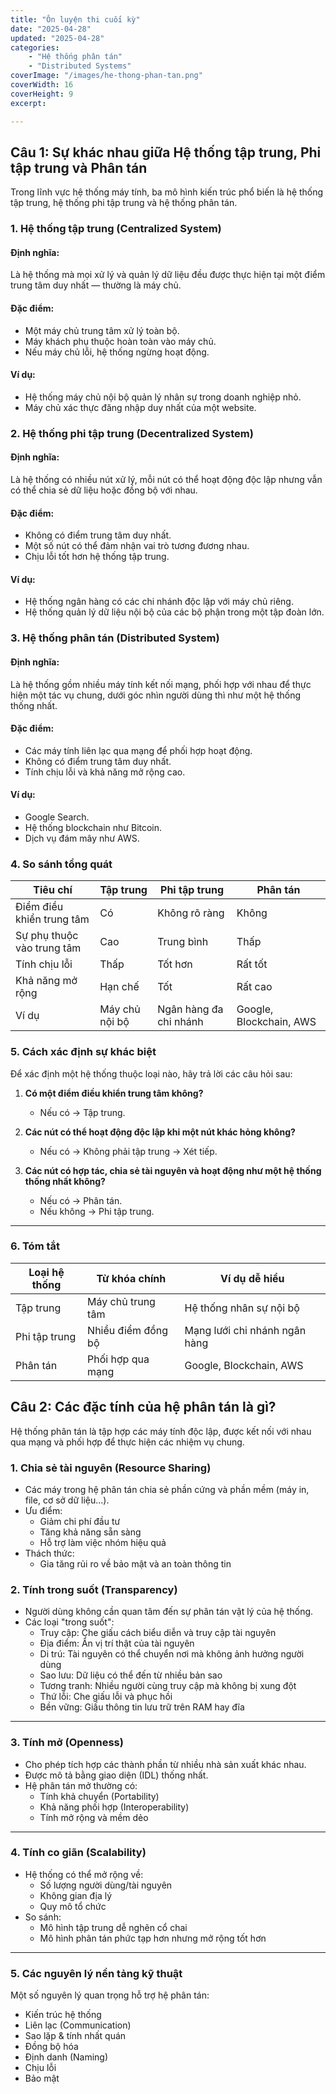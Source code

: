 ```yaml
---
title: "Ôn luyện thi cuối kỳ"
date: "2025-04-28"
updated: "2025-04-28"
categories:
    - "Hệ thống phân tán"
    - "Distributed Systems"
coverImage: "/images/he-thong-phan-tan.png"
coverWidth: 16
coverHeight: 9
excerpt: 

---
```


## Câu 1: Sự khác nhau giữa Hệ thống tập trung, Phi tập trung và Phân tán

Trong lĩnh vực hệ thống máy tính, ba mô hình kiến trúc phổ biến là hệ thống tập trung, hệ thống phi tập trung và hệ thống phân tán. 

### 1. Hệ thống tập trung (Centralized System)

#### Định nghĩa:

Là hệ thống mà mọi xử lý và quản lý dữ liệu đều được thực hiện tại một điểm trung tâm duy nhất — thường là máy chủ.

#### Đặc điểm:

* Một máy chủ trung tâm xử lý toàn bộ.
* Máy khách phụ thuộc hoàn toàn vào máy chủ.
* Nếu máy chủ lỗi, hệ thống ngừng hoạt động.

#### Ví dụ:

* Hệ thống máy chủ nội bộ quản lý nhân sự trong doanh nghiệp nhỏ.
* Máy chủ xác thực đăng nhập duy nhất của một website.


### 2. Hệ thống phi tập trung (Decentralized System)

#### Định nghĩa:

Là hệ thống có nhiều nút xử lý, mỗi nút có thể hoạt động độc lập nhưng vẫn có thể chia sẻ dữ liệu hoặc đồng bộ với nhau.

#### Đặc điểm:

* Không có điểm trung tâm duy nhất.
* Một số nút có thể đảm nhận vai trò tương đương nhau.
* Chịu lỗi tốt hơn hệ thống tập trung.

#### Ví dụ:

* Hệ thống ngân hàng có các chi nhánh độc lập với máy chủ riêng.
* Hệ thống quản lý dữ liệu nội bộ của các bộ phận trong một tập đoàn lớn.


### 3. Hệ thống phân tán (Distributed System)

#### Định nghĩa:

Là hệ thống gồm nhiều máy tính kết nối mạng, phối hợp với nhau để thực hiện một tác vụ chung, dưới góc nhìn người dùng thì như một hệ thống thống nhất.

#### Đặc điểm:

* Các máy tính liên lạc qua mạng để phối hợp hoạt động.
* Không có điểm trung tâm duy nhất.
* Tính chịu lỗi và khả năng mở rộng cao.

#### Ví dụ:

* Google Search.
* Hệ thống blockchain như Bitcoin.
* Dịch vụ đám mây như AWS.

### 4. So sánh tổng quát

| Tiêu chí                   | Tập trung      | Phi tập trung          | Phân tán                |
| -------------------------- | -------------- | ---------------------- | ----------------------- |
| Điểm điều khiển trung tâm  | Có             | Không rõ ràng          | Không                   |
| Sự phụ thuộc vào trung tâm | Cao            | Trung bình             | Thấp                    |
| Tính chịu lỗi              | Thấp           | Tốt hơn                | Rất tốt                 |
| Khả năng mở rộng           | Hạn chế        | Tốt                    | Rất cao                 |
| Ví dụ                      | Máy chủ nội bộ | Ngân hàng đa chi nhánh | Google, Blockchain, AWS |

### 5. Cách xác định sự khác biệt

Để xác định một hệ thống thuộc loại nào, hãy trả lời các câu hỏi sau:

1. **Có một điểm điều khiển trung tâm không?**

   * Nếu có → Tập trung.

2. **Các nút có thể hoạt động độc lập khi một nút khác hỏng không?**

   * Nếu có → Không phải tập trung → Xét tiếp.

3. **Các nút có hợp tác, chia sẻ tài nguyên và hoạt động như một hệ thống thống nhất không?**

   * Nếu có → Phân tán.
   * Nếu không → Phi tập trung.

---

### 6. Tóm tắt

| Loại hệ thống | Từ khóa chính      | Ví dụ dễ hiểu                 |
| ------------- | ------------------ | ----------------------------- |
| Tập trung     | Máy chủ trung tâm  | Hệ thống nhân sự nội bộ       |
| Phi tập trung | Nhiều điểm đồng bộ | Mạng lưới chi nhánh ngân hàng |
| Phân tán      | Phối hợp qua mạng  | Google, Blockchain, AWS       |


## Câu 2: Các đặc tính của hệ phân tán là gì? 

Hệ thống phân tán là tập hợp các máy tính độc lập, được kết nối với nhau qua mạng và phối hợp để thực hiện các nhiệm vụ chung. 

### 1. Chia sẻ tài nguyên (Resource Sharing)

- Các máy trong hệ phân tán chia sẻ phần cứng và phần mềm (máy in, file, cơ sở dữ liệu...).
- Ưu điểm:
  - Giảm chi phí đầu tư
  - Tăng khả năng sẵn sàng
  - Hỗ trợ làm việc nhóm hiệu quả
- Thách thức:
  - Gia tăng rủi ro về bảo mật và an toàn thông tin

### 2. Tính trong suốt (Transparency)

- Người dùng không cần quan tâm đến sự phân tán vật lý của hệ thống.
- Các loại "trong suốt":
  - Truy cập: Che giấu cách biểu diễn và truy cập tài nguyên
  - Địa điểm: Ẩn vị trí thật của tài nguyên
  - Di trú: Tài nguyên có thể chuyển nơi mà không ảnh hưởng người dùng
  - Sao lưu: Dữ liệu có thể đến từ nhiều bản sao
  - Tương tranh: Nhiều người cùng truy cập mà không bị xung đột
  - Thứ lỗi: Che giấu lỗi và phục hồi
  - Bền vững: Giấu thông tin lưu trữ trên RAM hay đĩa

---

### 3. Tính mở (Openness)

- Cho phép tích hợp các thành phần từ nhiều nhà sản xuất khác nhau.
- Được mô tả bằng giao diện (IDL) thống nhất.
- Hệ phân tán mở thường có:
  - Tính khả chuyển (Portability)
  - Khả năng phối hợp (Interoperability)
  - Tính mở rộng và mềm dẻo

---

### 4. Tính co giãn (Scalability)

- Hệ thống có thể mở rộng về:
  - Số lượng người dùng/tài nguyên
  - Không gian địa lý
  - Quy mô tổ chức
- So sánh:
  - Mô hình tập trung dễ nghẽn cổ chai
  - Mô hình phân tán phức tạp hơn nhưng mở rộng tốt hơn

---

### 5. Các nguyên lý nền tảng kỹ thuật

Một số nguyên lý quan trọng hỗ trợ hệ phân tán:
- Kiến trúc hệ thống
- Liên lạc (Communication)
- Sao lặp & tính nhất quán
- Đồng bộ hóa
- Định danh (Naming)
- Chịu lỗi
- Bảo mật
